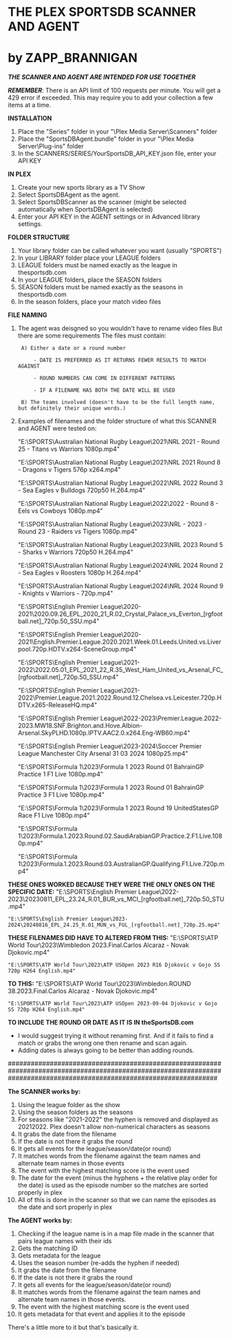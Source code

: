 
# THE PLEX SPORTSDB SCANNER AND AGENT      
# by ZAPP_BRANNIGAN

***THE SCANNER AND AGENT ARE INTENDED FOR USE TOGETHER***

***REMEMBER***: There is an API limit of 100 requests per minute. You will get a 429 error if exceeded. This may require you to add your collection a few items at a time.

**INSTALLATION**
1.	Place the "Series" folder in your "\Plex Media Server\Scanners\" folder
2.	Place the "SportsDBAgent.bundle" folder in your "\Plex Media Server\Plug-ins\" folder
3. In the SCANNERS/SERIES/YourSportsDB_API_KEY.json file, enter your API KEY

**IN PLEX**
1.  Create your new sports library as a TV Show
2.	Select SportsDBAgent as the agent.
3.	Select SportsDBScanner as the scanner (might be selected automatically when SportsDBAgent is selected)
4.  Enter your API KEY in the AGENT settings or in Advanced library settings.

**FOLDER STRUCTURE**
1. Your library folder can be called whatever you want (usually "SPORTS")
2. In your LIBRARY folder place your LEAGUE folders
3. LEAGUE folders must be named exactly as the league in thesportsdb.com
4. In your LEAGUE folders, place the SEASON folders
5. SEASON folders must be named exactly as the seasons in thesportsdb.com
6. In the season folders, place your match video files

**FILE NAMING**
1. The agent was deisgned so you wouldn't have to rename video files
    But there are some requirements
    The files must contain:
   
        A) Either a date or a round number
   
            - DATE IS PREFERRED AS IT RETURNS FEWER RESULTS TO MATCH AGAINST
   
            - ROUND NUMBERS CAN COME IN DIFFERENT PATTERNS
   
            - IF A FILENAME HAS BOTH THE DATE WILL BE USED

        B) The teams involved (doesn't have to be the full length name, but definitely their unique words.)

3. Examples of filenames and the folder structure of what this SCANNER and AGENT were tested on:

    "E:\SPORTS\Australian National Rugby League\2021\NRL 2021 - Round 25 - Titans vs Warriors 1080p.mp4"
    
    "E:\SPORTS\Australian National Rugby League\2021\NRL 2021 Round 8 - Dragons v Tigers 576p x264.mp4"
    
    "E:\SPORTS\Australian National Rugby League\2022\NRL 2022 Round 3 - Sea Eagles v Bulldogs 720p50 H.264.mp4"
    
    "E:\SPORTS\Australian National Rugby League\2022\2022 - Round 8 - Eels vs Cowboys 1080p.mp4"
    
    "E:\SPORTS\Australian National Rugby League\2023\NRL - 2023 - Round 23 - Raiders vs Tigers 1080p.mp4"
    
    "E:\SPORTS\Australian National Rugby League\2023\NRL 2023 Round 5 - Sharks v Warriors 720p50 H.264.mp4"
    
    "E:\SPORTS\Australian National Rugby League\2024\NRL 2024 Round 2 - Sea Eagles v Roosters 1080p H.264.mp4"
    
    "E:\SPORTS\Australian National Rugby League\2024\NRL 2024 Round 9 - Knights v Warriors - 720p.mp4"
    
    "E:\SPORTS\English Premier League\2020-2021\2020.09.26_EPL_2020_21_R.02_Crystal_Palace_vs_Everton_[rgfootball.net]_720p.50_SSU.mp4"
    
    "E:\SPORTS\English Premier League\2020-2021\English.Premier.League.2020.2021.Week.01.Leeds.United.vs.Liverpool.720p.HDTV.x264-SceneGroup.mp4"
    
    "E:\SPORTS\English Premier League\2021-2022\2022.05.01_EPL_2021_22_R.35_West_Ham_United_vs_Arsenal_FC_[rgfootball.net]_720p.50_SSU.mp4"
    
    "E:\SPORTS\English Premier League\2021-2022\Premier.League.2021.2022.Round.12.Chelsea.vs.Leicester.720p.HDTV.x265-ReleaseHQ.mp4"
    
    "E:\SPORTS\English Premier League\2022-2023\Premier.League.2022-2023.MW18.SNF.Brighton.and.Hove.Albion-Arsenal.SkyPLHD.1080p.IPTV.AAC2.0.x264.Eng-WB60.mp4"
    
    "E:\SPORTS\English Premier League\2023-2024\Soccer Premier League Manchester City Arsenal 31 03 2024 1080p25.mp4"
    
    "E:\SPORTS\Formula 1\2023\Formula 1 2023 Round 01 BahrainGP Practice 1 F1 Live 1080p.mp4"
    
    "E:\SPORTS\Formula 1\2023\Formula 1 2023 Round 01 BahrainGP Practice 3 F1 Live 1080p.mp4"
    
    "E:\SPORTS\Formula 1\2023\Formula 1 2023 Round 19 UnitedStatesGP Race F1 Live 1080p.mp4"
    
    "E:\SPORTS\Formula 1\2023\Formula.1.2023.Round.02.SaudiArabianGP.Practice.2.F1.Live.1080p.mp4"
    
    "E:\SPORTS\Formula 1\2023\Formula.1.2023.Round.03.AustralianGP.Qualifying.F1.Live.720p.mp4"


**THESE ONES WORKED BECAUSE THEY WERE THE ONLY ONES ON THE SPECIFIC DATE:**
    "E:\SPORTS\English Premier League\2022-2023\20230811_EPL_23.24_R.01_BUR_vs_MCI_[rgfootball.net]_720p.50_STU.mp4"
    
    "E:\SPORTS\English Premier League\2023-2024\20240816_EPL_24.25_R.01_MUN_vs_FUL_[rgfootball.net]_720p.25.mp4"


**THESE FILENAMES DID HAVE TO ALTERED FROM THIS:**
    "E:\SPORTS\ATP World Tour\2023\Wimbledon 2023.Final.Carlos Alcaraz - Novak Djokovic.mp4"
    
    "E:\SPORTS\ATP World Tour\2023\ATP USOpen 2023 R16 Djokovic v Gojo SS 720p H264 English.mp4"

**TO THIS:**
    "E:\SPORTS\ATP World Tour\2023\Wimbledon.ROUND 38.2023.Final.Carlos Alcaraz - Novak Djokovic.mp4"
    
    "E:\SPORTS\ATP World Tour\2023\ATP USOpen 2023-09-04 Djokovic v Gojo SS 720p H264 English.mp4"

**TO INCLUDE THE ROUND OR DATE AS IT IS IN theSportsDB.com**

- I would suggest trying it without renaming first. And if it fails to find a match or grabs the wrong one then rename and scan again. 
- Adding dates is always going to be better than adding rounds.


#######################################################################################################################################################################

**The SCANNER works by:**
1.  Using the league folder as the show
2.  Using the season folders as the seasons
3.  For seasons like "2021-2022" the hyphen is removed and displayed as 20212022. Plex doesn't allow non-numerical characters as seasons
4.  It grabs the date from the filename
5.  If the date is not there it grabs the round
6.  It gets all events for the league/season/date(or round)
7.  It matches words from the filename against the team names and alternate team names in those events
8.  The event with the highest matching score is the event used
9.  The date for the event (minus the hyphens + the relative play order for the date) is used as the episode number so the matches are sorted properly in plex
10. All of this is done in the scanner so that we can name the episodes as the date and sort properly in plex

**The AGENT works by:**
1.  Checking if the league name is in a map file made in the scanner that pairs league names with their ids
2.  Gets the matching ID
3.  Gets metadata for the league
4.  Uses the season number (re-adds the hyphen if needed)
5.  It grabs the date from the filename
6.  If the date is not there it grabs the round
7.  It gets all events for the league/season/date(or round)
8.  It matches words from the filename against the team names and alternate team names in those events. 
9.  The event with the highest matching score is the event used
10. It gets metadata for that event and applies it to the episode

There's a little more to it but that's basically it.
